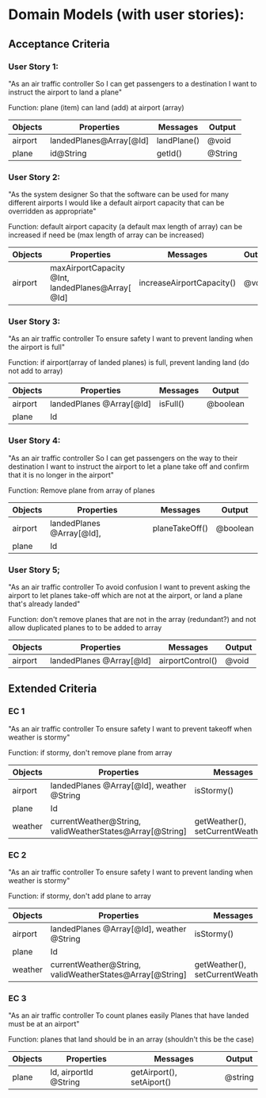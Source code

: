 # Domain Models (with user stories):

## Acceptance Criteria

### User Story 1:

"As an air traffic controller
So I can get passengers to a destination
I want to instruct the airport to land a plane"

Function: plane (item) can land (add) at airport (array)

Objects | Properties | Messages | Output
--------|------------|----------|-------
airport | landedPlanes@Array\[@Id\]           | landPlane() | @void
plane   |id@String            |  getId()        | @String


### User Story 2:

"As the system designer
So that the software can be used for many different airports
I would like a default airport capacity that can be overridden as appropriate"

Function: default airport capacity (a default max length of array) can be increased if need be (max length of array can be increased)

Objects | Properties | Messages | Output
--------|------------|----------|-------
airport | maxAirportCapacity @Int, landedPlanes@Array\[ @Id\] | increaseAirportCapacity() | @void

### User Story 3:

"As an air traffic controller
To ensure safety
I want to prevent landing when the airport is full"

Function: if airport(array of landed planes) is full, prevent landing land (do not add to array)  

Objects | Properties | Messages | Output
--------|------------|----------|-------
airport |landedPlanes @Array\[@Id\]            | isFull() | @boolean
plane   | Id            |          |


### User Story 4:

"As an air traffic controller
So I can get passengers on the way to their destination
I want to instruct the airport to let a plane take off and confirm that it is no longer in the airport"

Function: Remove plane from array of planes

Objects | Properties | Messages | Output
--------|------------|----------|-------
airport | landedPlanes @Array\[@Id\],            | planeTakeOff() | @boolean
plane   | Id            |          |


### User Story 5;

"As an air traffic controller
To avoid confusion
I want to prevent asking the airport to let planes take-off which are not at the airport, or land a plane that's already landed"

Function: don't remove planes that are not in the array (redundant?) and not allow duplicated planes to to be added to array

Objects | Properties | Messages | Output
--------|------------|----------|-------
airport | landedPlanes @Array\[@Id\]     | airportControl() | @void


## Extended Criteria 

### EC 1 

"As an air traffic controller
To ensure safety
I want to prevent takeoff when weather is stormy"

Function: if stormy, don't remove plane from array

Objects | Properties | Messages | Output
--------|------------|----------|-------
airport |landedPlanes @Array\[@Id\], weather @String            | isStormy() | @boolean
plane   | Id            |          |
weather | currentWeather@String, validWeatherStates@Array\[@String\] | getWeather(), setCurrentWeather() | @string

### EC 2

"As an air traffic controller
To ensure safety
I want to prevent landing when weather is stormy"

Function: if stormy, don't add plane to array

Objects | Properties | Messages | Output
--------|------------|----------|-------
airport |landedPlanes @Array\[@Id\], weather @String            | isStormy() | @boolean
plane   | Id            |          |
weather | currentWeather@String, validWeatherStates@Array\[@String\] | getWeather(), setCurrentWeather() | @string


### EC 3 

"As an air traffic controller
To count planes easily
Planes that have landed must be at an airport"

Function: planes that land should be in an array (shouldn't this be the case)

Objects | Properties | Messages | Output
--------|------------|----------|-------
plane   | Id, airportId @String            | getAirport(), setAiport()          | @string
